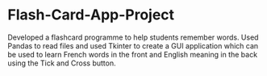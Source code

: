 # Flash-Card-App-Project
Developed a flashcard programme to help students remember words.
Used Pandas to read files and used Tkinter to create a GUI application which can be used to learn French words in the front and English meaning in the back using the Tick and Cross button.

